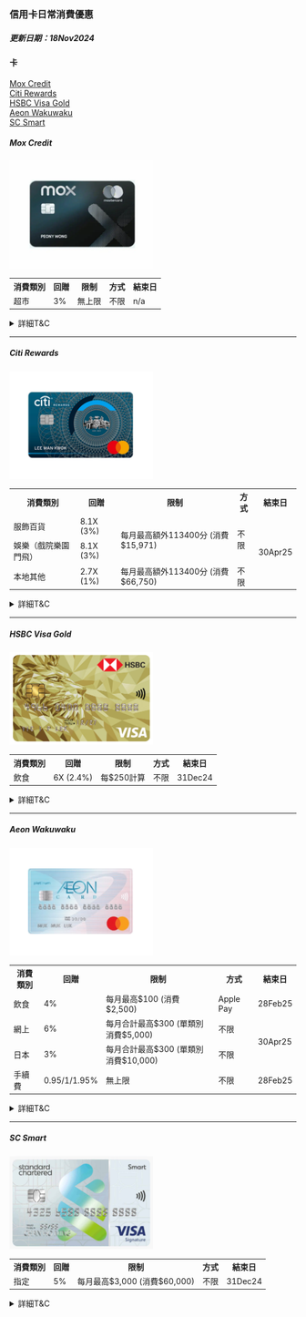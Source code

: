 ### 信用卡日常消費優惠
##### 更新日期：18Nov2024

#### 卡
<a href="#mox">Mox Credit</a><br>
<a href="#citi">Citi Rewards</a><br>
<a href="#hsbc">HSBC Visa Gold</a><br>
<a href="#aeon">Aeon Wakuwaku</a><br>
<a href="#sc">SC Smart</a><br>

<a name="mox"></a>
##### Mox Credit
<img src="img/cards/mox.png" width="50%">

<table>
<tr>
<th>消費類別</th>
<th>回贈</th>
<th>限制</th>
<th>方式</th>
<th>結束日</th>
</tr>
<tr>
<td>超市</td>
<td>3%</td>
<td>無上限</td>
<td>不限</td>
<td>n/a</td>
</tr>
</table>

<details>
  <summary>詳細T&C</summary>
	1. https://mox.com/zh/promotions/unlimitedcashback/<br>
	<iframe src="https://mox.com/zh/promotions/unlimitedcashback/"></iframe><br>
	
	<img src="img/tnc/mox/241118_mox_3percent_supermarket.png" width="50%"><br>
	<img src="img/tnc/mox/241118_mox_3percent_supermarket_2.png" width="50%"><br>
</details>
<hr>

<a name="citi"></a>
##### Citi Rewards
<img src="img/cards/citi-rewards.jpg" width="50%">

<table>
<tr>
<th>消費類別</th>
<th>回贈</th>
<th>限制</th>
<th>方式</th>
<th>結束日</th>
</tr>
<tr>
<td>服飾百貨</td>
<td>8.1X (3%)</td>
<td rowspan="2">每月最高額外113400分 (消費$15,971)</td>
<td rowspan="2">不限</td>
<td rowspan="3">30Apr25</td>
</tr>
<tr>
<td>娛樂（戲院樂園門飛）</td>
<td>8.1X (3%)</td>
</tr>
<tr>
<td>本地其他</td>
<td>2.7X (1%)</td>
<td>每月最高額外113400分 (消費$66,750)</td>
<td>不限</td>
</tr>
</table>

<details>
  <summary>詳細T&C</summary>
	1. https://www.citibank.com.hk/e-welcome/chinese/credit-cards/rewards/index.htm<br>
	<iframe src="https://www.citibank.com.hk/e-welcome/chinese/credit-cards/rewards/index.htm"></iframe><br>
	
	2. https://www1.citibank.com.hk/chinese/credit-cards/rewards-card<br>
	<iframe src="https://www1.citibank.com.hk/chinese/credit-cards/rewards-card"></iframe><br>
	
	3. https://www.citibank.com.hk/chinese/credit-cards/pdf/rewards-card/faq.pdf<br>
	<iframe src="https://www.citibank.com.hk/chinese/credit-cards/pdf/rewards-card/faq.pdf"></iframe><br>
	
	<img src="img/tnc/citi/241118_citi_3percent_entertainment.png" width="50%"><br>
	<img src="img/tnc/citi/241118_citi_3percent_localmobile.png" width="50%"><br>
	<img src="img/tnc/citi/241118_citi_3percent_faq.png" width="50%"><br>
	<img src="img/tnc/citi/241118_citi_3percent_faq_2.png" width="50%"><br>
</details>
<hr>

<a name="hsbc"></a>
##### HSBC Visa Gold
<img src="img/cards/hsbc-visa-gold.jpg" width="50%">

<table>
<tr>
<th>消費類別</th>
<th>回贈</th>
<th>限制</th>
<th>方式</th>
<th>結束日</th>
</tr>
<tr>
<td>飲食</td>
<td>6X (2.4%)</td>
<td>每$250計算</td>
<td>不限</td>
<td>31Dec24</td>
</tr>
</table>

<details>
  <summary>詳細T&C</summary>
	1. https://www.redhotoffers.hsbc.com.hk/tc/rewards/red-hot-rewards-of-your-choice/details<br>
	<iframe src="https://www.redhotoffers.hsbc.com.hk/tc/rewards/red-hot-rewards-of-your-choice/details"></iframe><br>
	<img src="img/tnc/hsbc/241118_hsbc_redoffer.png" width="50%"><br>
	<img src="img/tnc/hsbc/241118_hsbc_redoffer_cat.png" width="50%"><br>
	<img src="img/tnc/hsbc/241118_hsbc_redoffer_cat_2.png" width="50%"><br>
</details>
<hr>

<a name="aeon"></a>
##### Aeon Wakuwaku
<img src="img/cards/aeon-waku.png" width="50%">

<table>
<tr>
<th>消費類別</th>
<th>回贈</th>
<th>限制</th>
<th>方式</th>
<th>結束日</th>
</tr>
<tr>
<td>飲食</td>
<td>4%</td>
<td>每月最高$100 (消費$2,500)</td>
<td>Apple Pay</td>
<td>28Feb25</td>
</tr>
<tr>
<td>網上</td>
<td>6%</td>
<td>每月合計最高$300 (單類別消費$5,000)</td>
<td>不限</td>
<td rowspan="2">30Apr25</td>
</tr>
<tr>
<td>日本</td>
<td>3%</td>
<td>每月合計最高$300 (單類別消費$10,000)</td>
<td>不限</td>
</tr>
<tr>
<td>手續費</td>
<td>0.95/1/1.95%</td>
<td>無上限</td>
<td>不限</td>
<td>28Feb25</td>
</tr>
</table>

<details>
  <summary>詳細T&C</summary>
	1. https://www.aeon.com.hk/tc/credit-card/creditcard-wakuwaku.html<br>
	<iframe src="https://www.aeon.com.hk/tc/credit-card/creditcard-wakuwaku.html"></iframe><br>
	
	2. https://www.aeon.com.hk/tc/pdf/credit-card/AEONCARDWAKUWAKU_RBBD_TC.pdf<br>
	<iframe src="https://www.aeon.com.hk/tc/credit-card/creditcard-wakuwaku.html"></iframe><br>
	
	<img src="img/tnc/aeon/241118_aeon_basic.png" width="50%"><br>
	
	「賞」食<br>
	3. https://www.aeon.com.hk/tc/privilege/promotion_fnb_0324.html<br>
	<iframe src="https://www.aeon.com.hk/tc/privilege/promotion_fnb_0324.html"></iframe><br>
	
	<img src="img/tnc/aeon/241118_aeon_3percent_food.png" width="50%"><br>
	<img src="img/tnc/aeon/241118_aeon_3percent_food_tnc.png" width="50%"><br>
	<img src="img/tnc/aeon/241118_aeon_3percent_food_tnc_2.png" width="50%"><br>

	海外簽賬手續費無上限回贈<br>
	4. https://www.aeon.com.hk/tc/privilege/promotion_ftf_1124.html<br>
	<iframe src="https://www.aeon.com.hk/tc/privilege/promotion_ftf_1124.html"></iframe><br>
	
	5. https://www.aeon.com.hk/tc/pdf/promotion/AEON_Card_ForeignTransactionFee_Unlimited%20Cash%20Rebate_Reward%20_Calculation_Examples.pdf<br>
	<iframe src="https://www.aeon.com.hk/tc/pdf/promotion/AEON_Card_ForeignTransactionFee_Unlimited%20Cash%20Rebate_Reward%20_Calculation_Examples.pdf"></iframe><br>

	<img src="img/tnc/aeon/241118_aeon_fee.png" width="50%"><br>
	<img src="img/tnc/aeon/241118_aeon_fee_2.png" width="50%"><br>
</details>
<hr>

<a name="sc"></a>
##### SC Smart
<img src="img/cards/sc-smart.jpg" width="50%">

<table>
<tr>
<th>消費類別</th>
<th>回贈</th>
<th>限制</th>
<th>方式</th>
<th>結束日</th>
</tr>
<tr>
<td>指定</td>
<td>5%</td>
<td>每月最高$3,000 (消費$60,000)</td>
<td>不限</td>
<td>31Dec24</td>
</tr>
</table>

<details>
  <summary>詳細T&C</summary>
	1. https://www.sc.com/hk/zh/credit-cards/smart/<br>
	<iframe src="https://www.sc.com/hk/zh/credit-cards/smart/"></iframe><br>
	
	2. https://av.sc.com/hk/zh/content/docs/hk-promo-smart-tnc.pdf<br>
	<iframe src="https://av.sc.com/hk/zh/content/docs/hk-promo-smart-tnc.pdf"></iframe><br>
	
	<img src="img/tnc/sc/241118_sc_5percent.png" width="50%"><br>
	<img src="img/tnc/sc/241118_sc_5percent_tnc.png" width="50%"><br>
	
	迎新<br>
	3. https://av.sc.com/hk/content/docs/hk-cc-tncs-downloadnow.pdf<br>
	<iframe src="https://av.sc.com/hk/content/docs/hk-cc-tncs-downloadnow.pdf"></iframe><br>
	
	<img src="img/tnc/sc/241118_sc_welcome_tnc.png" width="50%"><br>
	<img src="img/tnc/sc/241118_sc_welcome_tnc_2.png" width="50%"><br>
</details>
